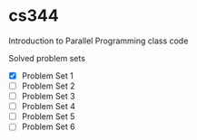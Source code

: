 cs344
=====

Introduction to Parallel Programming class code

Solved problem sets
- [x] Problem Set 1
- [ ] Problem Set 2
- [ ] Problem Set 3
- [ ] Problem Set 4
- [ ] Problem Set 5
- [ ] Problem Set 6
